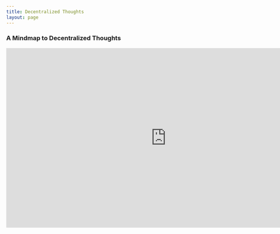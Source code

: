 ```yaml
---
title: Decentralized Thoughts
layout: page
---
```


### A Mindmap to Decentralized Thoughts

<iframe width='853' height='480' src='https://embed.coggle.it/diagram/WdA_HcDIOgAB9ke9/ce3d4f462319056b81c06c2c5729fe40f54e2e91c4412a85a4e3b8428ac1a188' frameborder='0' allowfullscreen></iframe>
